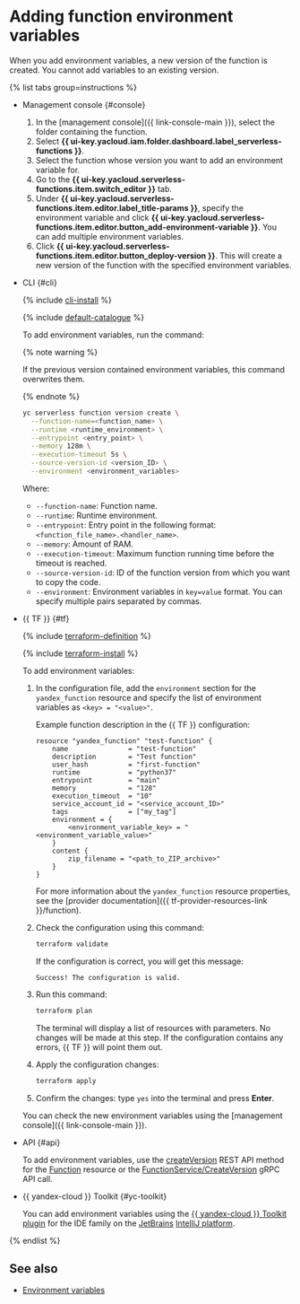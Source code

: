 # Adding function environment variables

When you add environment variables, a new version of the function is created. You cannot add variables to an existing version.

{% list tabs group=instructions %}

- Management console {#console}
    
    1. In the [management console]({{ link-console-main }}), select the folder containing the function.
    1. Select **{{ ui-key.yacloud.iam.folder.dashboard.label_serverless-functions }}**.
    1. Select the function whose version you want to add an environment variable for.
    1. Go to the **{{ ui-key.yacloud.serverless-functions.item.switch_editor }}** tab.
    1. Under **{{ ui-key.yacloud.serverless-functions.item.editor.label_title-params }}**, specify the environment variable and click **{{ ui-key.yacloud.serverless-functions.item.editor.button_add-environment-variable }}**. You can add multiple environment variables.
    1. Click **{{ ui-key.yacloud.serverless-functions.item.editor.button_deploy-version }}**. This will create a new version of the function with the specified environment variables.
    
- CLI {#cli}

    {% include [cli-install](../../../_includes/cli-install.md) %}

    {% include [default-catalogue](../../../_includes/default-catalogue.md) %}

    To add environment variables, run the command:

    {% note warning %}

    If the previous version contained environment variables, this command overwrites them.

    {% endnote %}

    ```bash
    yc serverless function version create \
      --function-name=<function_name> \
      --runtime <runtime_environment> \
      --entrypoint <entry_point> \
      --memory 128m \
      --execution-timeout 5s \
      --source-version-id <version_ID> \
      --environment <environment_variables>
    ```

    Where:

    * `--function-name`: Function name.
    * `--runtime`: Runtime environment.
    * `--entrypoint`: Entry point in the following format: `<function_file_name>.<handler_name>`.
    * `--memory`: Amount of RAM.
    * `--execution-timeout`: Maximum function running time before the timeout is reached.
    * `--source-version-id`: ID of the function version from which you want to copy the code.
    * `--environment`: Environment variables in `key=value` format. You can specify multiple pairs separated by commas.

- {{ TF }} {#tf}

    {% include [terraform-definition](../../../_tutorials/_tutorials_includes/terraform-definition.md) %}

    {% include [terraform-install](../../../_includes/terraform-install.md) %}

    To add environment variables:

    1. In the configuration file, add the `environment` section for the `yandex_function` resource and specify the list of environment variables as `<key> = "<value>"`.

       Example function description in the {{ TF }} configuration:
      
        ```hcl
        resource "yandex_function" "test-function" {
            name               = "test-function"
            description        = "Test function"
            user_hash          = "first-function"
            runtime            = "python37"
            entrypoint         = "main"
            memory             = "128"
            execution_timeout  = "10"
            service_account_id = "<service_account_ID>"
            tags               = ["my_tag"]
            environment = {
                <environment_variable_key> = "<environment_variable_value>"
            }
            content {
                zip_filename = "<path_to_ZIP_archive>"
            }
        }
        ```

        For more information about the `yandex_function` resource properties, see the [provider documentation]({{ tf-provider-resources-link }}/function).

    1. Check the configuration using this command:
        
       ```bash
       terraform validate
       ```

       If the configuration is correct, you will get this message:
        
       ```text
       Success! The configuration is valid.
       ```

    1. Run this command:

       ```bash
       terraform plan
       ```

       The terminal will display a list of resources with parameters. No changes will be made at this step. If the configuration contains any errors, {{ TF }} will point them out.
         
    1. Apply the configuration changes:

       ```bash
       terraform apply
       ```

    1. Confirm the changes: type `yes` into the terminal and press **Enter**.
      
    You can check the new environment variables using the [management console]({{ link-console-main }}).

- API {#api}

    To add environment variables, use the [createVersion](../../functions/api-ref/Function/createVersion.md) REST API method for the [Function](../../functions/api-ref/Function/index.md) resource or the [FunctionService/CreateVersion](../../functions/api-ref/grpc/function_service.md#CreateVersion) gRPC API call.


- {{ yandex-cloud }} Toolkit {#yc-toolkit}

    You can add environment variables using the [{{ yandex-cloud }} Toolkit plugin](https://github.com/yandex-cloud/ide-plugin-jetbrains/blob/master/README.en.md) for the IDE family on the [JetBrains](https://www.jetbrains.com/) [IntelliJ platform](https://www.jetbrains.com/opensource/idea/).


{% endlist %}


## See also

* [Environment variables](../../concepts/runtime/environment-variables.md#env)